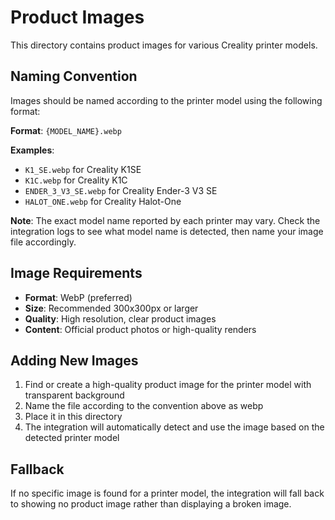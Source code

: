 # Product Images

This directory contains product images for various Creality printer models.

## Naming Convention

Images should be named according to the printer model using the following format:

**Format**: `{MODEL_NAME}.webp`

**Examples**:
- `K1_SE.webp` for Creality K1SE
- `K1C.webp` for Creality K1C  
- `ENDER_3_V3_SE.webp` for Creality Ender-3 V3 SE
- `HALOT_ONE.webp` for Creality Halot-One

**Note**: The exact model name reported by each printer may vary. Check the integration logs to see what model name is detected, then name your image file accordingly.

## Image Requirements

- **Format**: WebP (preferred)
- **Size**: Recommended 300x300px or larger
- **Quality**: High resolution, clear product images
- **Content**: Official product photos or high-quality renders

## Adding New Images

1. Find or create a high-quality product image for the printer model with transparent background
2. Name the file according to the convention above as webp
3. Place it in this directory
4. The integration will automatically detect and use the image based on the detected printer model

## Fallback

If no specific image is found for a printer model, the integration will fall back to showing no product image rather than displaying a broken image.
